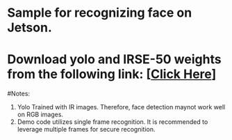 
# Sample for recognizing face on Jetson.
# Download yolo and IRSE-50 weights from the following link: **[[Click Here]([https://drive.google.com/file/d/1agtRrvLewfc7fJUqHiwdaA1SavMjgXup/view?usp=sharing](https://drive.google.com/file/d/1NUXDZnChOAiNljXr3OXDVOQlpdKR6GZe/view?usp=sharing))]**
#Notes:
1. Yolo Trained with IR images. Therefore, face detection maynot work well on RGB images.
2. Demo code utilizes single frame recognition. It is recommended to leverage multiple frames for secure recognition.
